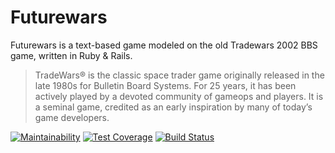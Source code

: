 # Futurewars

Futurewars is a text-based game modeled on the old Tradewars 2002 BBS game, written in Ruby & Rails.

> TradeWars® is the classic space trader game originally released in the 
> late 1980s for Bulletin Board Systems. For 25 years, it has been 
> actively played by a devoted community of gameops and players. It is a 
> seminal game, credited as an early inspiration by many of today’s game
> developers.

[![Maintainability](https://api.codeclimate.com/v1/badges/7217849a75e593c9af06/maintainability)](https://codeclimate.com/github/rehan-jaffer/FutureWars-API/maintainability)
[![Test Coverage](https://api.codeclimate.com/v1/badges/7217849a75e593c9af06/test_coverage)](https://codeclimate.com/github/rehan-jaffer/FutureWars-API/test_coverage)
[![Build Status](https://travis-ci.org/rehan-jaffer/FutureWars-API.svg?branch=master)](https://travis-ci.org/rehan-jaffer/FutureWars-API)
